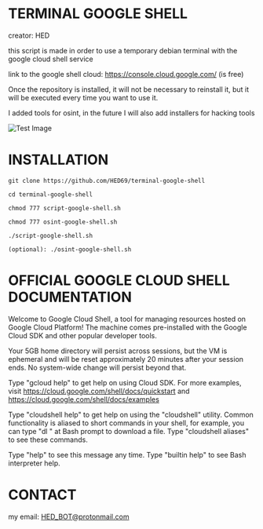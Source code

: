 # TERMINAL GOOGLE SHELL
creator: HED

this script is made in order to use a temporary debian terminal with the google cloud shell service

link to the google shell cloud: https://console.cloud.google.com/ (is free)

Once the repository is installed, it will not be necessary to reinstall it, but it will be executed every time you want to use it.

I added tools for osint, in the future I will also add installers for hacking tools

![Test Image](https://media.discordapp.net/attachments/906088924693286962/1042052294390333500/Screenshot_2022-11-15_13.22.31.png?width=899&height=478)

# INSTALLATION
```
git clone https://github.com/HED69/terminal-google-shell
```
```
cd terminal-google-shell
```
```
chmod 777 script-google-shell.sh
```
```
chmod 777 osint-google-shell.sh
```
```
./script-google-shell.sh
```
```
(optional): ./osint-google-shell.sh
```

# OFFICIAL GOOGLE CLOUD SHELL DOCUMENTATION


Welcome to Google Cloud Shell, a tool for managing resources hosted on Google Cloud Platform!
The machine comes pre-installed with the Google Cloud SDK and other popular developer tools.

Your 5GB home directory will persist across sessions, but the VM is ephemeral and will be reset
approximately 20 minutes after your session ends. No system-wide change will persist beyond that.

Type "gcloud help" to get help on using Cloud SDK. For more examples, visit
https://cloud.google.com/shell/docs/quickstart and https://cloud.google.com/shell/docs/examples

Type "cloudshell help" to get help on using the "cloudshell" utility.  Common functionality is
aliased to short commands in your shell, for example, you can type "dl <filename>" at Bash prompt to
download a file. Type "cloudshell aliases" to see these commands.

Type "help" to see this message any time. Type "builtin help" to see Bash interpreter help.



# CONTACT
my email: HED_BOT@protonmail.com

